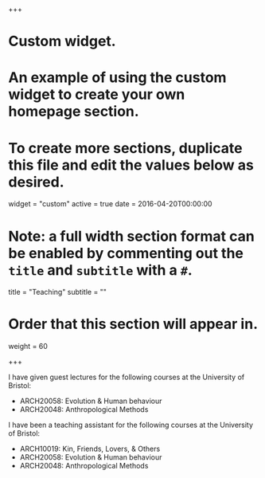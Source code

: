 +++
# Custom widget.
# An example of using the custom widget to create your own homepage section.
# To create more sections, duplicate this file and edit the values below as desired.
widget = "custom"
active = true
date = 2016-04-20T00:00:00

# Note: a full width section format can be enabled by commenting out the `title` and `subtitle` with a `#`.
title = "Teaching"
subtitle = ""

# Order that this section will appear in.
weight = 60

+++

I have given guest lectures for the following courses at the University of Bristol:

- ARCH20058: Evolution \& Human behaviour
- ARCH20048: Anthropological Methods

I have been a teaching assistant for the following courses at the University of Bristol:

- ARCH10019: Kin, Friends, Lovers, & Others
- ARCH20058: Evolution \& Human behaviour
- ARCH20048: Anthropological Methods
